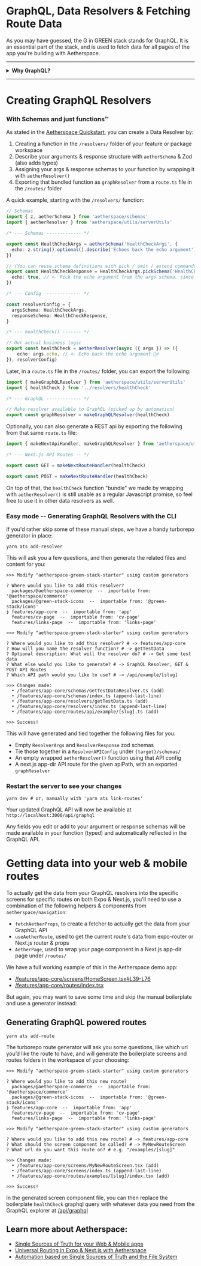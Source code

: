 # GraphQL, Data Resolvers & Fetching Route Data

As you may have guessed, the G in GREEN stack stands for GraphQL. It is an essential part of the stack, and is used to fetch data for all pages of the app you're building with Aetherspace.

---

<details>
  <summary><b>Why GraphQL?</b></summary>

---
#### Self-documenting API:

A handy contract between Server and Client.  
Enforced through a strongly-typed schema that describes data & operations available.  
Allows all teams to have clear understanding of capabilities.

#### Precise data fetching:  

Request only the data / fields you need. No more over or under-fetching.  
Reduces amount of data being transferred.

#### Single endpoint:  

All data requests are sent to the same endpoint.  
Simplifies the interaction between server & client.

#### API Flexibility:

Evolvable resolvers. Adding new fields does not break existing clients.  
This avoids causing disruptions or requiring versioning.

On top of that, the way to create a GraphQL API in Aetherspace can also be used to create a REST API, free of effort or vice versa.

</details>

---

# Creating GraphQL Resolvers

### With Schemas and just functions™️

As stated in the [Aetherspace Quickstart](/packages/@aetherspace/README.md), you can create a Data Resolver by:

1. Creating a function in the `/resolvers/` folder of your feature or package workspace
2. Describe your arguments & response structure with `aetherSchema` & Zod (also adds types)
3. Assigning your args & response schemas to your function by wrapping it with `aetherResolver()`
4. Exporting that bundled function as `graphResolver` from a `route.ts` file in the `/routes/` folder

A quick example, starting with the `/resolvers/` function:

```ts
// Schemas
import { z, aetherSchema } from 'aetherspace/schemas'
import { aetherResolver } from 'aetherspace/utils/serverUtils'

/* --- Schemas ------------- */

export const HealthCheckArgs = aetherSchema('HealthCheckArgs', {
  echo: z.string().optional().describe('Echoes back the echo argument'),
})

// (You can reuse schema definitions with pick / omit / extend commands as well)
export const HealthCheckResponse = HealthCheckArgs.pickSchema('HealthCheckResponse', {
  echo: true, // <- Pick the echo argument from the args schema, since we're echoing it back
})

/* --- Config -------------- */

const resolverConfig = {
  argsSchema: HealthCheckArgs,
  responseSchema: HealthCheckResponse,
}

/* --- healthCheck() ------- */

// Our actual business logic
export const healthCheck = aetherResolver(async ({ args }) => ({
    echo: args.echo, // <- Echo back the echo argument 🤷‍♂️
}), resolverConfig)
```

Later, in a `route.ts` file in the `/routes/` folder, you can export the following:

```ts
import { makeGraphQLResolver } from 'aetherspace/utils/serverUtils'
import { healthCheck } from '../resolvers/healthCheck'

/* --- GraphQL ------------- */

// Make resolver available to GraphQL (picked up by automation)
export const graphResolver = makeGraphQLResolver(healthCheck)
```

Optionally, you can also generate a REST api by exporting the following from that same `route.ts` file:

```ts
import { makeNextApiHandler, makeGraphQLResolver } from 'aetherspace/utils/serverUtils'

/* --- Next.js API Routes -- */

export const GET = makeNextRouteHandler(healthCheck)

export const POST = makeNextRouteHandler(healthCheck)
```

On top of that, the `healthCheck` function "bundle" we made by wrapping with `aetherResolver()` is still usable as a regular Javascript promise, so feel free to use it in other data resolvers as well.

### Easy mode -- Generating GraphQL Resolvers with the CLI

If you'd rather skip some of these manual steps, we have a handy turborepo generator in place:

```shell
yarn ats add-resolver
```

This will ask you a few questions, and then generate the related files and content for you:

```shell
>>> Modify "aetherspace-green-stack-starter" using custom generators

? Where would you like to add this resolver?
  packages/@aetherspace-commerce  --  importable from: '@aetherspace/commerce' 
  packages/@green-stack-icons  --  importable from: '@green-stack/icons' 
❯ features/app-core  --  importable from: 'app' 
  features/cv-page  --  importable from: 'cv-page' 
  features/links-page  --  importable from: 'links-page'
```

```shell
>>> Modify "aetherspace-green-stack-starter" using custom generators

? Where would you like to add this resolver? # -> features/app-core
? How will you name the resolver function? # -> getTestData
? Optional description: What will the resolver do? # -> Get some test data
? What else would you like to generate? # -> GraphQL Resolver, GET & POST API Routes
? Which API path would you like to use? # -> /api/example/[slug]

>>> Changes made:
  • /features/app-core/schemas/GetTestDataResolver.ts (add)
  • /features/app-core/schemas/index.ts (append-last-line)
  • /features/app-core/resolvers/getTestData.ts (add)
  • /features/app-core/resolvers/index.ts (append-last-line)
  • /features/app-core/routes/api/example/[slug].ts (add)

>>> Success!
```

This will have generated and tied together the following files for you:
- Empty `ResolverArgs` and `ResolverResponse` zod schemas
- Tie those together in a `ResolverAPIConfig` under `{target}/schemas/`
- An empty wrapped `aetherResolver()` function using that API config
- A next.js app-dir API route for the given apiPath, with an exported `graphResolver`

### Restart the server to see your changes

```shell
yarn dev # or, manually with 'yarn ats link-routes'
```

Your updated GraphQL API will now be available at `http://localhost:3000/api/graphql`

Any fields you edit or add to your argument or response schemas will be made available in your function (typed) and automatically reflected in the GraphQL API.

# Getting data into your web & mobile routes

To actually get the data from your GraphQL resolvers into the specific screens for specific routes on both Expo & Next.js, you'll need to use a combination of the following helpers & components from `aetherspace/navigation`:

- `fetchAetherProps`, to create a fetcher to actually get the data from your GraphQL API
- `useAetherRoute`, used to get the current route's data from expo-router or Next.js router & props
- `AetherPage`, used to wrap your page component in a Next.js app-dir page under `/routes/`

We have a full working example of this in the Aetherspace demo app:
- [/features/app-core/screens/HomeScreen.tsx#L39-L76](https://github.com/Aetherspace/green-stack-starter-demo/blob/main/features/app-core/screens/HomeScreen.tsx#L39-L76)
- [/features/app-core/routes/index.tsx](https://github.com/Aetherspace/green-stack-starter-demo/blob/main/features/app-core/routes/index.tsx)

But again, you may want to save some time and skip the manual boilerplate and use a generator instead:

## Generating GraphQL powered routes

```shell
yarn ats add-route
```

The turborepo route generator will ask you some questions, like which url you’d like the route to have, and will generate the boilerplate screens and routes folders in the workspace of your choosing:

```shell
>>> Modify "aetherspace-green-stack-starter" using custom generators

? Where would you like to add this new route? 
  packages/@aetherspace-commerce  --  importable from: '@aetherspace/commerce' 
  packages/@green-stack-icons  --  importable from: '@green-stack/icons' 
❯ features/app-core  --  importable from: 'app' 
  features/cv-page  --  importable from: 'cv-page' 
  features/links-page  --  importable from: 'links-page'
```

```shell
>>> Modify "aetherspace-green-stack-starter" using custom generators

? Where would you like to add this new route? # -> features/app-core
? What should the screen component be called? # -> MyNewRouteScreen
? What url do you want this route on? # e.g. "/examples/[slug]"

>>> Changes made:
  • /features/app-core/screens/MyNewRouteScreen.tsx (add)
  • /features/app-core/screens/index.ts (append-last-line)
  • /features/app-core/routes/examples/[slug]/index.tsx (add)

>>> Success!
```

In the generated screen component file, you can then replace the boilerplate `healthCheck` graphql query with whatever data you need from the GraphQL explorer at [/api/graphql](http://localhost:3000/api/graphql)

## Learn more about Aetherspace:

- [Single Sources of Truth for your Web & Mobile apps](/packages/@aetherspace/schemas/README.md)
- [Universal Routing in Expo & Next.js with Aetherspace](/packages/@aetherspace/navigation/README.md)
- [Automation based on Single Sources of Truth and the File System](/packages/@aetherspace/scripts/README.md)
